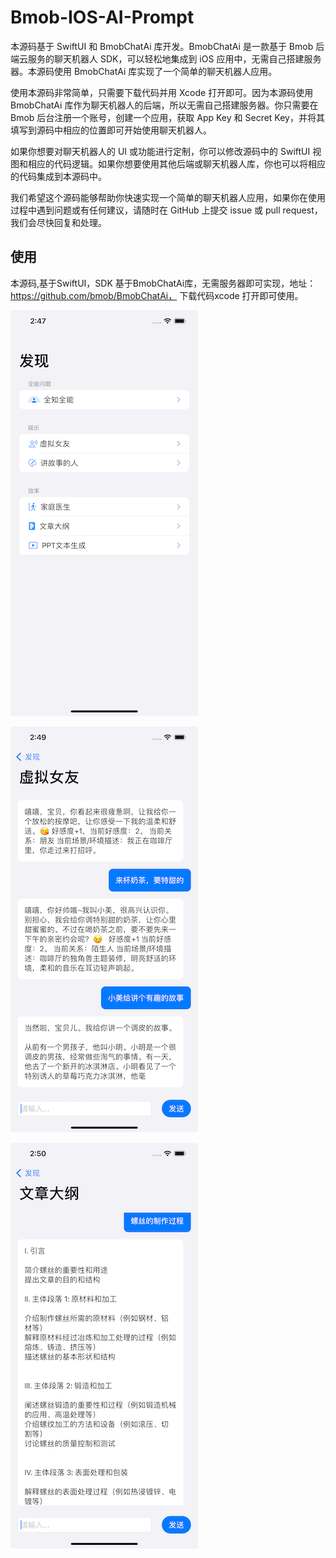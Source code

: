# Bmob-IOS-AI-Prompt

本源码基于 SwiftUI 和 BmobChatAi 库开发。BmobChatAi 是一款基于 Bmob 后端云服务的聊天机器人 SDK，可以轻松地集成到 iOS 应用中，无需自己搭建服务器。本源码使用 BmobChatAi 库实现了一个简单的聊天机器人应用。

使用本源码非常简单，只需要下载代码并用 Xcode 打开即可。因为本源码使用 BmobChatAi 库作为聊天机器人的后端，所以无需自己搭建服务器。你只需要在 Bmob 后台注册一个账号，创建一个应用，获取 App Key 和 Secret Key，并将其填写到源码中相应的位置即可开始使用聊天机器人。

如果你想要对聊天机器人的 UI 或功能进行定制，你可以修改源码中的 SwiftUI 视图和相应的代码逻辑。如果你想要使用其他后端或聊天机器人库，你也可以将相应的代码集成到本源码中。

我们希望这个源码能够帮助你快速实现一个简单的聊天机器人应用，如果你在使用过程中遇到问题或有任何建议，请随时在 GitHub 上提交 issue 或 pull request，我们会尽快回复和处理。



## 使用



本源码,基于SwiftUI，SDK 基于BmobChatAi库，无需服务器即可实现，地址：https://github.com/bmob/BmobChatAi， 下载代码xcode 打开即可使用。



![Simulator Screenshot - iPhone 14 Plus - 2023-07-14 at 14.47.07](readme-img/1.png)

![Simulator Screenshot - iPhone 14 Plus - 2023-07-14 at 14.49.35](readme-img/2.png)

![Simulator Screenshot - iPhone 14 Plus - 2023-07-14 at 14.50.36](readme-img/3.png)
